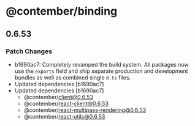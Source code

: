 # @contember/binding

## 0.6.53
### Patch Changes

- b1690ac7: Completely revamped the build system. All packages now use the `exports` field and ship separate production and development bundles as well as combined single `d.ts` files.
- Updated dependencies [b1690ac7]
- Updated dependencies [b1690ac7]
  - @contember/client@0.6.53
  - @contember/react-client@0.6.53
  - @contember/react-multipass-rendering@0.6.53
  - @contember/react-utils@0.6.53

